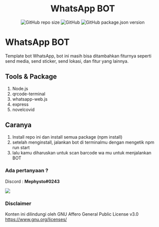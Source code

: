 <h1 align="center">WhatsApp BOT</h1>

<p align="center">
<img alt="GitHub repo size" src="https://img.shields.io/github/repo-size/Mephysics/whatsapp-bot.svg">
<img alt="GitHub" src="https://img.shields.io/github/license/Mephysics/whatsapp-bot.svg">
<img alt="GitHub package.json version" src="https://img.shields.io/github/package-json/v/Mephysics/whatsapp-bot.svg">

#  WhatsApp BOT

Template bot WhatsApp, bot ini masih bisa ditambahkan fiturnya seperti send media, send sticker, send lokasi, dan fitur yang lainnya.

## Tools & Package

1. Node.js
2. qrcode-terminal
3. whatsapp-web.js
4. express
5. novelcovid

## Caranya

1. Install repo ini dan install semua package (npm install)
2. setelah menginstall, jalankan bot di terminalmu dengan mengetik npm run start
3. lalu kamu diharuskan untuk scan barcode wa mu untuk menjalankan BOT

### Ada pertanyaan ?
Discord : **Mephysto#0243**

<a href="https://discordapp.com/users/527415996508536832"><img src="https://img.shields.io/badge/-Discord-7289DA?style=for-the-badge&logo=discord&logoColor=white"/></a>

### Disclaimer

Konten ini dilindungi oleh GNU Affero General Public License v3.0 https://www.gnu.org/licenses/
